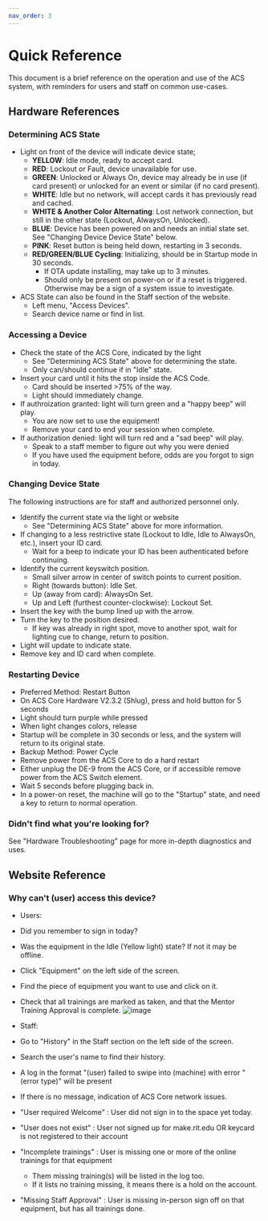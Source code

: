 ```yaml
---
nav_order: 3
---
```


# Quick Reference

This document is a brief reference on the operation and use of the ACS system, with reminders for users and staff on common use-cases.

## Hardware References

### Determining ACS State
* Light on front of the device will indicate device state;
  * **YELLOW**: Idle mode, ready to accept card.
  * **RED**: Lockout or Fault, device unavailable for use.
  * **GREEN**: Unlocked or Always On, device may already be in use (if card present) or unlocked for an event or similar (if no card present).
  * **WHITE**: Idle but no network, will accept cards it has previously read and cached.
  * **WHITE & Another Color Alternating**: Lost network connection, but still in the other state (Lockout, AlwaysOn, Unlocked).
  * **BLUE**: Device has been powered on and needs an initial state set. See "Changing Device Device State" below.
  * **PINK**: Reset button is being held down, restarting in 3 seconds.
  * **RED/GREEN/BLUE Cycling**: Initializing, should be in Startup mode in 30 seconds.
    * If OTA update installing, may take up to 3 minutes.
    * Should only be present on power-on or if a reset is triggered. Otherwise may be a sign of a system issue to investigate.
* ACS State can also be found in the Staff section of the website.
  * Left menu, "Access Devices".
  * Search device name or find in list.

### Accessing a Device

* Check the state of the ACS Core, indicated by the light  
  * See "Determining ACS State" above for determining the state.
  * Only can/should continue if in "Idle" state.
* Insert your card until it hits the stop inside the ACS Code.
  * Card should be inserted >75% of the way.
  * Light should immediately change.
* If authroization granted: light will turn green and a "happy beep" will play.
  * You are now set to use the equipment!
  * Remove your card to end your session when complete.
* If authorization denied: light will turn red and a "sad beep" will play.
  * Speak to a staff member to figure out why you were denied
  * If you have used the equipment before, odds are you forgot to sign in today.

### Changing Device State

The following instructions are for staff and authorized personnel only.
* Identify the current state via the light or website
  * See "Determining ACS State" above for more information.
* If changing to a less restrictive state (Lockout to Idle, Idle to AlwaysOn, etc.), insert your ID card.
  * Wait for a beep to indicate your ID has been authenticated before continuing.
* Identify the current keyswitch position.
  * Small silver arrow in center of switch points to current position.
  * Right (towards button): Idle Set.
  * Up (away from card): AlwaysOn Set.
  * Up and Left (furthest counter-clockwise): Lockout Set.
* Insert the key with the bump lined up with the arrow.
* Turn the key to the position desired.
  * If key was already in right spot, move to another spot, wait for lighting cue to change, return to position.
* Light will update to indicate state.
* Remove key and ID card when complete.

### Restarting Device
* Preferred Method: Restart Button
 * On ACS Core Hardware V2.3.2 (Shlug), press and hold button for 5 seconds
 * Light should turn purple while pressed
 * When light changes colors, release
 * Startup will be complete in 30 seconds or less, and the system will return to its original state.
* Backup Method: Power Cycle
 * Remove power from the ACS Core to do a hard restart
 * Either unplug the DE-9 from the ACS Core, or if accessible remove power from the ACS Switch element.
 * Wait 5 seconds before plugging back in.
 * In a power-on reset, the machine will go to the "Startup" state, and need a key to return to normal operation.

### Didn't find what you're looking for?
See "Hardware Troubleshooting" page for more in-depth diagnostics and uses.

## Website Reference

### Why can't (user) access this device? 

* Users:
 * Did you remember to sign in today?
 * Was the equipment in the Idle (Yellow light) state? If not it may be offline.
 * Click "Equipment" on the left side of the screen.
 * Find the piece of equipment you want to use and click on it.
 * Check that all trainings are marked as taken, and that the Mentor Training Approval is complete.
![image](https://github.com/user-attachments/assets/f834bb08-7966-49d7-ae9d-f1f776be02ff)

* Staff:
 * Go to "History" in the Staff section on the left side of the screen.
 * Search the user's name to find their history.
 * A log in the format "(user) failed to swipe into (machine) with error "(error type)" will be present
  * If there is no message, indication of ACS Core network issues.
  * "User required Welcome" : User did not sign in to the space yet today.
  * "User does not exist" : User not signed up for make.rit.edu OR keycard is not registered to their account
  * "Incomplete trainings" : User is missing one or more of the online trainings for that equipment
    * Them missing training(s) will be listed in the log too.
    * If it lists no training missing, it means there is a hold on the account.
  * "Missing Staff Approval" : User is missing in-person sign off on that equipment, but has all trainings done.
